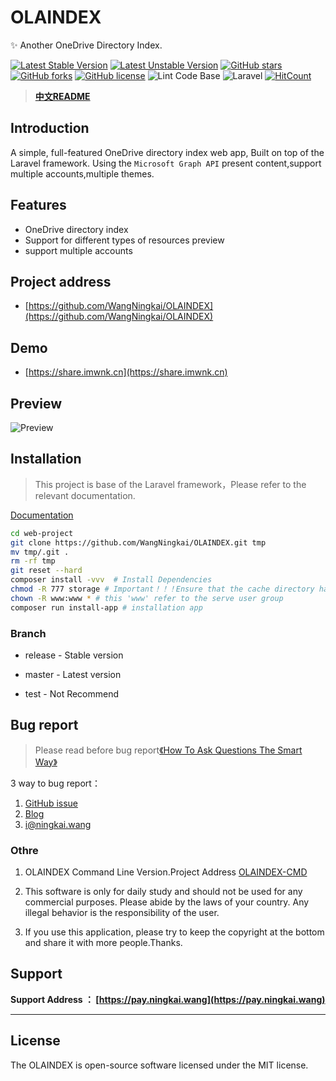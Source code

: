 # OLAINDEX

✨ Another OneDrive Directory Index.

[![Latest Stable Version](https://poser.pugx.org/wangningkai/olaindex/v/stable)](https://packagist.org/packages/wangningkai/olaindex)
[![Latest Unstable Version](https://poser.pugx.org/wangningkai/olaindex/v/unstable)](//packagist.org/packages/wangningkai/olaindex)
[![GitHub stars](https://img.shields.io/github/stars/WangNingkai/OLAINDEX.svg?style=flat-square)](https://github.com/WangNingkai/OLAINDEX/stargazers)
[![GitHub forks](https://img.shields.io/github/forks/WangNingkai/OLAINDEX.svg?style=flat-square)](https://github.com/WangNingkai/OLAINDEX/network)
[![GitHub license](https://img.shields.io/github/license/WangNingkai/OLAINDEX.svg?style=flat-square)](https://github.com/WangNingkai/OLAINDEX/blob/master/LICENSE)
![Lint Code Base](https://github.com/WangNingkai/OLAINDEX/workflows/Lint%20Code%20Base/badge.svg?branch=5.0)
![Laravel](https://github.com/WangNingkai/OLAINDEX/workflows/Laravel/badge.svg?branch=5.0)
[![HitCount](http://hits.dwyl.com/WangNingkai/OLAINDEX.svg)](http://hits.dwyl.com/WangNingkai/OLAINDEX)
    
> **[中文README](./README_CN.md)**

## Introduction

A simple, full-featured OneDrive directory index web app, Built on top of the Laravel framework. Using the `Microsoft Graph API` present content,support multiple accounts,multiple themes.

## Features

- OneDrive directory index
- Support for different types of resources preview
- support multiple accounts

## Project address

- [https://github.com/WangNingkai/OLAINDEX](https://github.com/WangNingkai/OLAINDEX)

## Demo

- [https://share.imwnk.cn](https://share.imwnk.cn)

## Preview

![Preview](https://ojpoc641y.qnssl.com/FpR4_obUhswLJXCEBgKOV4Pz7qg3.png)

## Installation

> This project is base of the Laravel framework，Please refer to the relevant documentation.

[Documentation](https://wangningkai.github.io/OLAINDEX)


```bash
cd web-project
git clone https://github.com/WangNingkai/OLAINDEX.git tmp 
mv tmp/.git . 
rm -rf tmp 
git reset --hard 
composer install -vvv  # Install Dependencies
chmod -R 777 storage # Important！！！Ensure that the cache directory has read and write permissions
chown -R www:www * # this 'www' refer to the serve user group
composer run install-app # installation app

```


### Branch

- release - Stable version

- master - Latest version

- test -  Not Recommend

## Bug report

> Please read before bug report[《How To Ask Questions The Smart Way》](http://www.catb.org/~esr/faqs/smart-questions.html)

3 way to bug report：

1. [GitHub issue](https://github.com/WangNingkai/OLAINDEX/issues) 
2. [Blog](https://imwnk.cn)
3. [i@ningkai.wang](mailto:i@ningkai.wang)

### Othre

1. OLAINDEX Command Line Version.Project Address [OLAINDEX-CMD](https://git.io/OLACMD)

2. This software is only for daily study and should not be used for any commercial purposes. Please abide by the laws of your country. Any illegal behavior is the responsibility of the user.

3. If you use this application, please try to keep the copyright at the bottom and share it with more people.Thanks.

## Support

**Support Address ： [https://pay.ningkai.wang](https://pay.ningkai.wang)**

---

## License
The OLAINDEX is open-source software licensed under the MIT license.
